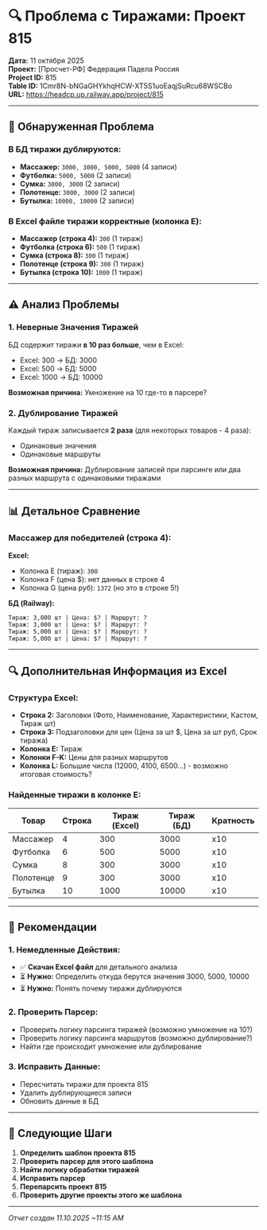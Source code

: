 # 🔍 Проблема с Тиражами: Проект 815

**Дата:** 11 октября 2025  
**Проект:** [Просчет-РФ] Федерация Падела Россия  
**Project ID:** 815  
**Table ID:** 1Cmr8N-bNGaGHYkhqHCW-XT5S1uoEaqjSuRcu68WSCBo  
**URL:** https://headcp.up.railway.app/project/815

---

## 🚨 Обнаруженная Проблема

### В БД тиражи дублируются:
- **Массажер:** `3000, 3000, 5000, 5000` (4 записи)
- **Футболка:** `5000, 5000` (2 записи)
- **Сумка:** `3000, 3000` (2 записи)
- **Полотенце:** `3000, 3000` (2 записи)
- **Бутылка:** `10000, 10000` (2 записи)

### В Excel файле тиражи корректные (колонка E):
- **Массажер (строка 4):** `300` (1 тираж)
- **Футболка (строка 6):** `500` (1 тираж)
- **Сумка (строка 8):** `300` (1 тираж)
- **Полотенце (строка 9):** `300` (1 тираж)
- **Бутылка (строка 10):** `1000` (1 тираж)

---

## ⚠️ Анализ Проблемы

### 1. Неверные Значения Тиражей
БД содержит тиражи **в 10 раз больше**, чем в Excel:
- Excel: 300 → БД: 3000
- Excel: 500 → БД: 5000
- Excel: 1000 → БД: 10000

**Возможная причина:** Умножение на 10 где-то в парсере?

### 2. Дублирование Тиражей
Каждый тираж записывается **2 раза** (для некоторых товаров - 4 раза):
- Одинаковые значения
- Одинаковые маршруты

**Возможная причина:** Дублирование записей при парсинге или два разных маршрута с одинаковыми тиражами

---

## 📊 Детальное Сравнение

### Массажер для победителей (строка 4):

**Excel:**
- Колонка E (тираж): `300`
- Колонка F (цена $): нет данных в строке 4
- Колонка G (цена руб): `1372` (но это в строке 5!)

**БД (Railway):**
```
Тираж: 3,000 шт | Цена: $? | Маршрут: ?
Тираж: 3,000 шт | Цена: $? | Маршрут: ?
Тираж: 5,000 шт | Цена: $? | Маршрут: ?
Тираж: 5,000 шт | Цена: $? | Маршрут: ?
```

---

## 🔍 Дополнительная Информация из Excel

### Структура Excel:
- **Строка 2:** Заголовки (Фото, Наименование, Характеристики, Кастом, Тираж шт)
- **Строка 3:** Подзаголовки для цен (Цена за шт $, Цена за шт руб, Срок тиража)
- **Колонка E:** Тираж
- **Колонки F-K:** Цены для разных маршрутов
- **Колонка L:** Большие числа (12000, 4100, 6500...) - возможно итоговая стоимость?

### Найденные тиражи в колонке E:
| Товар | Строка | Тираж (Excel) | Тираж (БД) | Кратность |
|-------|--------|---------------|-----------|-----------|
| Массажер | 4 | 300 | 3000 | x10 |
| Футболка | 6 | 500 | 5000 | x10 |
| Сумка | 8 | 300 | 3000 | x10 |
| Полотенце | 9 | 300 | 3000 | x10 |
| Бутылка | 10 | 1000 | 10000 | x10 |

---

## 🎯 Рекомендации

### 1. Немедленные Действия:
- ✅ **Скачан Excel файл** для детального анализа
- ⏳ **Нужно:** Определить откуда берутся значения 3000, 5000, 10000
- ⏳ **Нужно:** Понять почему тиражи дублируются

### 2. Проверить Парсер:
- Проверить логику парсинга тиражей (возможно умножение на 10?)
- Проверить логику парсинга маршрутов (возможно дублирование?)
- Найти где происходит умножение или дублирование

### 3. Исправить Данные:
- Пересчитать тиражи для проекта 815
- Удалить дублирующиеся записи
- Обновить данные в БД

---

## 📝 Следующие Шаги

1. **Определить шаблон проекта 815**
2. **Проверить парсер для этого шаблона**
3. **Найти логику обработки тиражей**
4. **Исправить парсер**
5. **Перепарсить проект 815**
6. **Проверить другие проекты этого же шаблона**

---

*Отчет создан 11.10.2025 ~11:15 AM*


